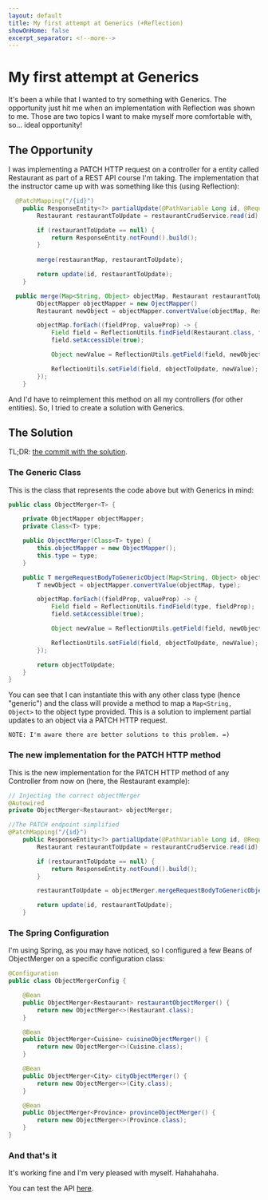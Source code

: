 ```yaml
---
layout: default
title: My first attempt at Generics (+Reflection)
showOnHome: false
excerpt_separator: <!--more-->
---
```


# My first attempt at Generics

It's been a while that I wanted to try something with Generics. The opportunity just hit me when an implementation with Reflection was shown to me. Those are two topics I want to make myself more comfortable with, so... ideal opportunity!

<!--more-->

## The Opportunity

I was implementing a PATCH HTTP request on a controller for a entity called Restaurant as part of a REST API course I'm taking. The implementation that the instructor came up with was something like this (using Reflection):

```java
  @PatchMapping("/{id}")
	public ResponseEntity<?> partialUpdate(@PathVariable Long id, @RequestBody Map<String, Object> restaurantMap) {
		Restaurant restaurantToUpdate = restaurantCrudService.read(id);

		if (restaurantToUpdate == null) {
			return ResponseEntity.notFound().build();
		}
    
		merge(restaurantMap, restaurantToUpdate);

		return update(id, restaurantToUpdate);
	}

  public merge(Map<String, Object> objectMap, Restaurant restaurantToUpdate) {
        ObjectMapper objectMapper = new OjectMapper()
        Restaurant newObject = objectMapper.convertValue(objectMap, Restaurant.class);

        objectMap.forEach((fieldProp, valueProp) -> {
            Field field = ReflectionUtils.findField(Restaurant.class, fieldProp);
            field.setAccessible(true);

            Object newValue = ReflectionUtils.getField(field, newObject);

            ReflectionUtils.setField(field, objectToUpdate, newValue);
        });
    }
```

And I'd have to reimplement this method on all my controllers (for other entities). So, I tried to create a solution with Generics.

## The Solution

TL;DR: [the commit with the solution](https://github.com/brunodrugowick/algafood-api/commit/0d5b7bc25bc1a7c69d523c19c4a1abef10f862ce).

### The Generic Class

This is the class that represents the code above but with Generics in mind:

```java
public class ObjectMerger<T> {

    private ObjectMapper objectMapper;
    private Class<T> type;

    public ObjectMerger(Class<T> type) {
        this.objectMapper = new ObjectMapper();
        this.type = type;
    }

    public T mergeRequestBodyToGenericObject(Map<String, Object> objectMap, T objectToUpdate) {
        T newObject = objectMapper.convertValue(objectMap, type);

        objectMap.forEach((fieldProp, valueProp) -> {
            Field field = ReflectionUtils.findField(type, fieldProp);
            field.setAccessible(true);

            Object newValue = ReflectionUtils.getField(field, newObject);

            ReflectionUtils.setField(field, objectToUpdate, newValue);
        });

        return objectToUpdate;
    }
}
```

You can see that I can instantiate this with any other class type (hence "generic") and the class will provide a method to map a `Map<String, Object>` to the object type provided. This is a solution to implement partial updates to an object via a PATCH HTTP request.

```
NOTE: I'm aware there are better solutions to this problem. =)
```

### The new implementation for the PATCH HTTP method

This is the new implementation for the PATCH HTTP method of any Controller from now on (here, the Restaurant example):

```java
// Injecting the correct objectMerger
@Autowired
private ObjectMerger<Restaurant> objectMerger;

//The PATCH endpoint simplified
@PatchMapping("/{id}")
	public ResponseEntity<?> partialUpdate(@PathVariable Long id, @RequestBody Map<String, Object> restaurantMap) {
		Restaurant restaurantToUpdate = restaurantCrudService.read(id);

		if (restaurantToUpdate == null) {
			return ResponseEntity.notFound().build();
		}

		restaurantToUpdate = objectMerger.mergeRequestBodyToGenericObject(restaurantMap, restaurantToUpdate);

		return update(id, restaurantToUpdate);
	}
```

### The Spring Configuration

I'm using Spring, as you may have noticed, so I configured a few Beans of ObjectMerger on a specific configuration class:

```java
@Configuration
public class ObjectMergerConfig {

    @Bean
    public ObjectMerger<Restaurant> restaurantObjectMerger() {
        return new ObjectMerger<>(Restaurant.class);
    }

    @Bean
    public ObjectMerger<Cuisine> cuisineObjectMerger() {
        return new ObjectMerger<>(Cuisine.class);
    }

    @Bean
    public ObjectMerger<City> cityObjectMerger() {
        return new ObjectMerger<>(City.class);
    }

    @Bean
    public ObjectMerger<Province> provinceObjectMerger() {
        return new ObjectMerger<>(Province.class);
    }
}
```

### And that's it

It's working fine and I'm very pleased with myself. Hahahahaha.

You can test the API [here](https://algafoodapi.herokuapp.com/).
